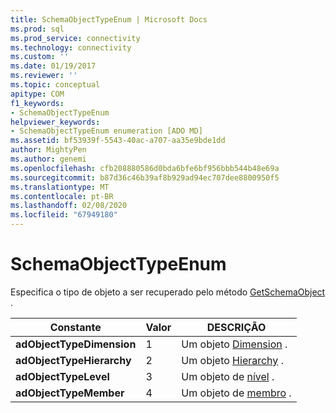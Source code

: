 ```yaml
---
title: SchemaObjectTypeEnum | Microsoft Docs
ms.prod: sql
ms.prod_service: connectivity
ms.technology: connectivity
ms.custom: ''
ms.date: 01/19/2017
ms.reviewer: ''
ms.topic: conceptual
apitype: COM
f1_keywords:
- SchemaObjectTypeEnum
helpviewer_keywords:
- SchemaObjectTypeEnum enumeration [ADO MD]
ms.assetid: bf53939f-5543-40ac-a707-aa35e9bde1dd
author: MightyPen
ms.author: genemi
ms.openlocfilehash: cfb208880586d0bda6bfe6bf956bbb544b48e69a
ms.sourcegitcommit: b87d36c46b39af8b929ad94ec707dee8800950f5
ms.translationtype: MT
ms.contentlocale: pt-BR
ms.lasthandoff: 02/08/2020
ms.locfileid: "67949180"
---
```

# <a name="schemaobjecttypeenum"></a>SchemaObjectTypeEnum
Especifica o tipo de objeto a ser recuperado pelo método [GetSchemaObject](../../../ado/reference/ado-md-api/getschemaobject-method-ado-md.md) .  
  
|Constante|Valor|DESCRIÇÃO|  
|--------------|-----------|-----------------|  
|**adObjectTypeDimension**|1|Um objeto [Dimension](../../../ado/reference/ado-md-api/dimension-object-ado-md.md) .|  
|**adObjectTypeHierarchy**|2|Um objeto [Hierarchy](../../../ado/reference/ado-md-api/hierarchy-object-ado-md.md) .|  
|**adObjectTypeLevel**|3|Um objeto de [nível](../../../ado/reference/ado-md-api/level-object-ado-md.md) .|  
|**adObjectTypeMember**|4|Um objeto de [membro](../../../ado/reference/ado-md-api/member-object-ado-md.md) .|

